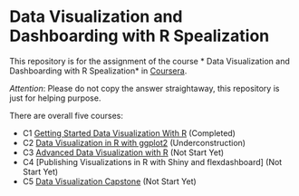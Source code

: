 # Data Visualization and Dashboarding with R Spealization
This repository is for the assignment of the course * Data Visualization and Dashboarding with R Spealization* in [Coursera](https://www.coursera.org/specializations/jhu-data-visualization-dashboarding-with-r).

*Attention*: Please do not copy the answer straightaway, this repository is just for helping purpose.

There are overall five courses:
- C1 [Getting Started Data Visualization With R]() (Completed)
- C2 [Data Visualization in R with ggplot2]() (Underconstruction)
- C3 [Advanced Data Visualization with R]() (Not Start Yet)
- C4 [Publishing Visualizations in R with Shiny and flexdashboard] (Not Start Yet)
- C5 [Data Visualization Capstone]() (Not Start Yet)


